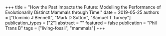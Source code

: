 +++
title = "How the Past Impacts the Future: Modelling the Performance of Evolutionarily Distinct Mammals through Time."
date = 2019-05-25
authors = ["Dominic J Bennett", "Mark D Sutton", "Samuel T Turvey"]
publication_types = ["2"]
abstract = ""
featured = false
publication = "Phil Trans B"
tags = ["living-fossil", "mammals"]
+++



